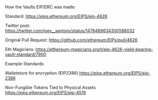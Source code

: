 How the Vaults EIP/ERC was made:

Standard:
https://eips.ethereum.org/EIPS/eip-4626

Twitter post:
https://twitter.com/joey__santoro/status/1478489634300588032

Original Pull Request:
https://github.com/ethereum/EIPs/pull/4626

Eth Magicians:
https://ethereum-magicians.org/t/eip-4626-yield-bearing-vault-standard/7900

Example Standards

Walletstore for encryption (EIP2386)
https://eips.ethereum.org/EIPS/eip-2386

Non-Fungible Tokens Tied to Physical Assets
https://eips.ethereum.org/EIPS/eip-4519
